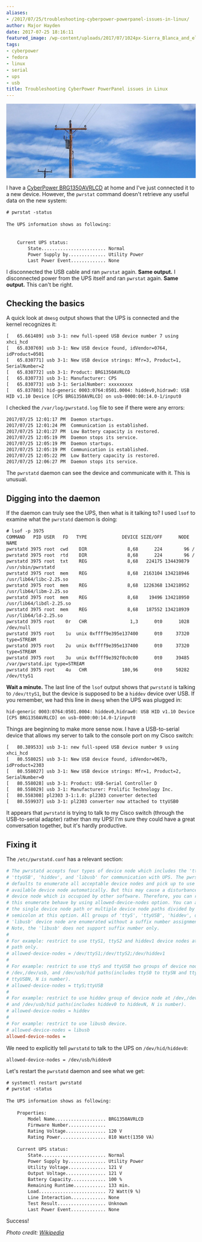 ```yaml
---
aliases:
- /2017/07/25/troubleshooting-cyberpower-powerpanel-issues-in-linux/
author: Major Hayden
date: 2017-07-25 18:16:11
featured_image: /wp-content/uploads/2017/07/1024px-Sierra_Blanca_and_electricity_pole-e1501006440664.jpg
tags:
- cyberpower
- fedora
- linux
- serial
- ups
- usb
title: Troubleshooting CyberPower PowerPanel issues in Linux
---
```


![1]

I have a [CyberPower BRG1350AVRLCD][2] at home and I've just connected it to a new device. However, the `pwrstat` command doesn't retrieve any useful data on the new system:

```
# pwrstat -status

The UPS information shows as following:


    Current UPS status:
        State........................ Normal
        Power Supply by.............. Utility Power
        Last Power Event............. None
```


I disconnected the USB cable and ran `pwrstat` again. **Same output.** I disconnected power from the UPS itself and ran `pwrstat` again. **Same output.** This can't be right.

## Checking the basics

A quick look at `dmesg` output shows that the UPS is connected and the kernel recognizes it:

```
[   65.661489] usb 3-1: new full-speed USB device number 7 using xhci_hcd
[   65.830769] usb 3-1: New USB device found, idVendor=0764, idProduct=0501
[   65.830771] usb 3-1: New USB device strings: Mfr=3, Product=1, SerialNumber=2
[   65.830772] usb 3-1: Product: BRG1350AVRLCD
[   65.830773] usb 3-1: Manufacturer: CPS
[   65.830773] usb 3-1: SerialNumber: xxxxxxxxx
[   65.837801] hid-generic 0003:0764:0501.0004: hiddev0,hidraw0: USB HID v1.10 Device [CPS BRG1350AVRLCD] on usb-0000:00:14.0-1/input0
```


I checked the `/var/log/pwrstatd.log` file to see if there were any errors:

```
2017/07/25 12:01:17 PM  Daemon startups.
2017/07/25 12:01:24 PM  Communication is established.
2017/07/25 12:01:27 PM  Low Battery capacity is restored.
2017/07/25 12:05:19 PM  Daemon stops its service.
2017/07/25 12:05:19 PM  Daemon startups.
2017/07/25 12:05:19 PM  Communication is established.
2017/07/25 12:05:22 PM  Low Battery capacity is restored.
2017/07/25 12:06:27 PM  Daemon stops its service.
```


The `pwrstatd` daemon can see the device and communicate with it. This is unusual.

## Digging into the daemon

If the daemon can truly see the UPS, then what is it talking to? I used `lsof` to examine what the `pwrstatd` daemon is doing:

```
# lsof -p 3975
COMMAND   PID USER   FD   TYPE             DEVICE SIZE/OFF      NODE NAME
pwrstatd 3975 root  cwd    DIR               8,68      224        96 /
pwrstatd 3975 root  rtd    DIR               8,68      224        96 /
pwrstatd 3975 root  txt    REG               8,68   224175 134439879 /usr/sbin/pwrstatd
pwrstatd 3975 root  mem    REG               8,68  2163104 134218946 /usr/lib64/libc-2.25.so
pwrstatd 3975 root  mem    REG               8,68  1226368 134218952 /usr/lib64/libm-2.25.so
pwrstatd 3975 root  mem    REG               8,68    19496 134218950 /usr/lib64/libdl-2.25.so
pwrstatd 3975 root  mem    REG               8,68   187552 134218939 /usr/lib64/ld-2.25.so
pwrstatd 3975 root    0r   CHR                1,3      0t0      1028 /dev/null
pwrstatd 3975 root    1u  unix 0xffff9e395e137400      0t0     37320 type=STREAM
pwrstatd 3975 root    2u  unix 0xffff9e395e137400      0t0     37320 type=STREAM
pwrstatd 3975 root    3u  unix 0xffff9e392f0c0c00      0t0     39485 /var/pwrstatd.ipc type=STREAM
pwrstatd 3975 root    4u   CHR             180,96      0t0     50282 /dev/ttyS1
```


**Wait a minute.** The last line of the `lsof` output shows that `pwrstatd` is talking to `/dev/ttyS1`, but the device is supposed to be a `hiddev` device over USB. If you remember, we had this line in `dmesg` when the UPS was plugged in:

```
hid-generic 0003:0764:0501.0004: hiddev0,hidraw0: USB HID v1.10 Device [CPS BRG1350AVRLCD] on usb-0000:00:14.0-1/input0
```


Things are beginning to make more sense now. I have a USB-to-serial device that allows my server to talk to the console port on my Cisco switch:

```
[   80.389533] usb 3-1: new full-speed USB device number 9 using xhci_hcd
[   80.558025] usb 3-1: New USB device found, idVendor=067b, idProduct=2303
[   80.558027] usb 3-1: New USB device strings: Mfr=1, Product=2, SerialNumber=0
[   80.558028] usb 3-1: Product: USB-Serial Controller D
[   80.558029] usb 3-1: Manufacturer: Prolific Technology Inc.
[   80.558308] pl2303 3-1:1.0: pl2303 converter detected
[   80.559937] usb 3-1: pl2303 converter now attached to ttyUSB0
```


It appears that `pwrstatd` is trying to talk to my Cisco switch (through the USB-to-serial adapter) rather than my UPS! I'm sure they could have a great conversation together, but it's hardly productive.

## Fixing it

The `/etc/pwrstatd.conf` has a relevant section:

```ini
# The pwrstatd accepts four types of device node which includes the 'ttyS',
# 'ttyUSB', 'hiddev', and 'libusb' for communication with UPS. The pwrstatd
# defaults to enumerate all acceptable device nodes and pick up to use an
# available device node automatically. But this may cause a disturbance to the
# device node which is occupied by other software. Therefore, you can restrict
# this enumerate behave by using allowed-device-nodes option. You can assign
# the single device node path or multiple device node paths divided by a
# semicolon at this option. All groups of 'ttyS', 'ttyUSB', 'hiddev', or
# 'libusb' device node are enumerated without a suffix number assignment.
# Note, the 'libusb' does not support suffix number only.
#
# For example: restrict to use ttyS1, ttyS2 and hiddev1 device nodes at /dev
# path only.
# allowed-device-nodes = /dev/ttyS1;/dev/ttyS2;/dev/hiddev1
#
# For example: restrict to use ttyS and ttyUSB two groups of device node at
# /dev,/dev/usb, and /dev/usb/hid paths(includes ttyS0 to ttySN and ttyUSB0 to
# ttyUSBN, N is number).
# allowed-device-nodes = ttyS;ttyUSB
#
# For example: restrict to use hiddev group of device node at /dev,/dev/usb,
# and /dev/usb/hid paths(includes hiddev0 to hiddevN, N is number).
# allowed-device-nodes = hiddev
#
# For example: restrict to use libusb device.
# allowed-device-nodes = libusb
allowed-device-nodes =
```


We need to explicitly tell `pwrstatd` to talk to the UPS on `/dev/hid/hiddev0`:

```
allowed-device-nodes = /dev/usb/hiddev0
```


Let's restart the `pwrstatd` daemon and see what we get:

```
# systemctl restart pwrstatd
# pwrstat -status

The UPS information shows as following:

    Properties:
        Model Name................... BRG1350AVRLCD
        Firmware Number..............
        Rating Voltage............... 120 V
        Rating Power................. 810 Watt(1350 VA)

    Current UPS status:
        State........................ Normal
        Power Supply by.............. Utility Power
        Utility Voltage.............. 121 V
        Output Voltage............... 121 V
        Battery Capacity............. 100 %
        Remaining Runtime............ 133 min.
        Load......................... 72 Watt(9 %)
        Line Interaction............. None
        Test Result.................. Unknown
        Last Power Event............. None
```


Success!

_Photo credit: [Wikipedia][3]_

 [1]: /wp-content/uploads/2017/07/1024px-Sierra_Blanca_and_electricity_pole-e1501006440664.jpg
 [2]: https://www.cyberpowersystems.com/product/ups/brg1350avrlcd/
 [3]: https://commons.wikimedia.org/wiki/File%3ASierra_Blanca_and_electricity_pole.jpg